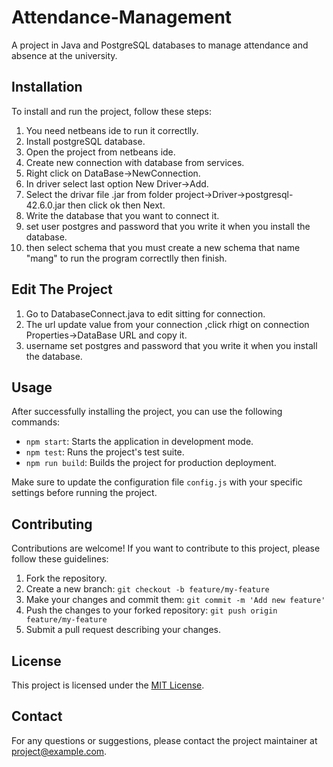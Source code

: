 # Attendance-Management

A project in Java and PostgreSQL databases to manage attendance and absence at the university.

## Installation

To install and run the project, follow these steps:

1. You need netbeans ide to run it correctlly.
2. Install postgreSQL database.
3. Open the project from netbeans ide.
4. Create new connection with database from services.
5. Right click on DataBase->NewConnection.
6. In driver select last option New Driver->Add.
7. Select the drivar file .jar from folder project->Driver->postgresql-42.6.0.jar then click ok then Next.
8. Write the database that you want to connect it.
9. set user postgres and password that you write it when you install the database.
10. then select schema that you must create a new schema that name "mang" to run the program correctlly then finish.


## Edit The Project

1. Go to DatabaseConnect.java to edit sitting for connection.
2. The url update value from your connection ,click rhigt on connection Properties->DataBase URL and copy it.
3. username set postgres and password that you write it when you install the database.


## Usage

After successfully installing the project, you can use the following commands:

- `npm start`: Starts the application in development mode.
- `npm test`: Runs the project's test suite.
- `npm run build`: Builds the project for production deployment.

Make sure to update the configuration file `config.js` with your specific settings before running the project.

## Contributing

Contributions are welcome! If you want to contribute to this project, please follow these guidelines:

1. Fork the repository.
2. Create a new branch: `git checkout -b feature/my-feature`
3. Make your changes and commit them: `git commit -m 'Add new feature'`
4. Push the changes to your forked repository: `git push origin feature/my-feature`
5. Submit a pull request describing your changes.

## License

This project is licensed under the [MIT License](LICENSE).

## Contact

For any questions or suggestions, please contact the project maintainer at project@example.com.

